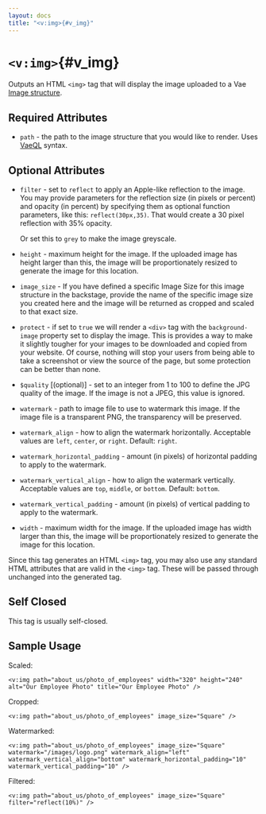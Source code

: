 ```yaml
---
layout: docs
title: "<v:img>{#v_img}"
---
```


# `<v:img>`{#v_img}

Outputs an HTML `<img>` tag that will display the image uploaded to a
Vae [Image structure](#structure.image).

## Required Attributes

-   `path` - the path to the image structure that you would like
    to render. Uses [VaeQL](#vaeql) syntax.

## Optional Attributes

-   `filter` - set to `reflect` to apply an Apple-like reflection to
    the image. You may provide parameters for the reflection size (in
    pixels or percent) and opacity (in percent) by specifying them as
    optional function parameters, like this: `reflect(30px,35)`. That
    would create a 30 pixel reflection with 35% opacity.

    Or set this to `grey` to make the image greyscale.

-   `height` - maximum height for the image. If the uploaded image has
    height larger than this, the image will be proportionately resized
    to generate the image for this location.

-   `image_size` - If you have defined a specific Image Size for this
    image structure in the backstage, provide the name of the specific
    image size you created here and the image will be returned as
    cropped and scaled to that exact size.

-   `protect` - if set to `true` we will render a `<div>` tag with the
    `background-image` property set to display the image. This is
    provides a way to make it slightly tougher for your images to be
    downloaded and copied from your website. Of course, nothing will
    stop your users from being able to take a screenshot or view the
    source of the page, but some protection can be better than none.

-   `$quality` \[(optional)\] - set to an integer from 1 to 100 to
    define the JPG quality of the image. If the image is not a JPEG,
    this value is ignored.

-   `watermark` - path to image file to use to watermark this image. If
    the image file is a transparent PNG, the transparency will
    be preserved.

-   `watermark_align` - how to align the watermark horizontally.
    Acceptable values are `left`, `center`, or `right`. Default:
    `right`.

-   `watermark_horizontal_padding` - amount (in pixels) of horizontal
    padding to apply to the watermark.

-   `watermark_vertical_align` - how to align the watermark vertically.
    Acceptable values are `top`, `middle`, or `bottom`. Default:
    `bottom`.

-   `watermark_vertical_padding` - amount (in pixels) of vertical
    padding to apply to the watermark.

-   `width` - maximum width for the image. If the uploaded image has
    width larger than this, the image will be proportionately resized to
    generate the image for this location.

Since this tag generates an HTML `<img>` tag, you may also use any
standard HTML attributes that are valid in the `<img>` tag. These will
be passed through unchanged into the generated tag.

## Self Closed

This tag is usually self-closed.

## Sample Usage

Scaled:

    <v:img path="about_us/photo_of_employees" width="320" height="240" alt="Our Employee Photo" title="Our Employee Photo" />

Cropped:

    <v:img path="about_us/photo_of_employees" image_size="Square" />

Watermarked:

    <v:img path="about_us/photo_of_employees" image_size="Square" watermark="/images/logo.png" watermark_align="left" watermark_vertical_align="bottom" watermark_horizontal_padding="10" watermark_vertical_padding="10" />

Filtered:

    <v:img path="about_us/photo_of_employees" image_size="Square" filter="reflect(10%)" />
